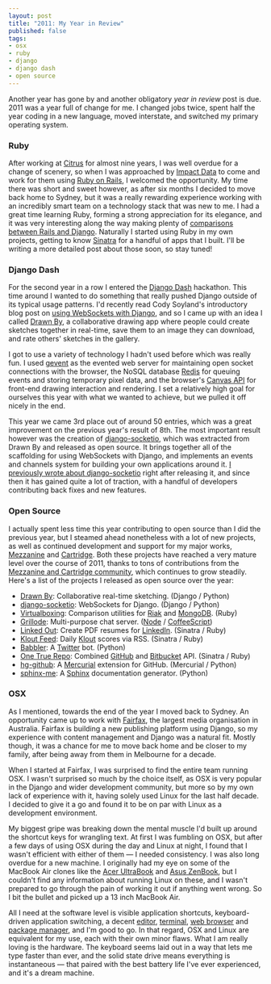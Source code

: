 ```yaml
---
layout: post
title: "2011: My Year in Review"
published: false
tags:
- osx
- ruby
- django
- django dash
- open source
---
```


Another year has gone by and another obligatory _year in review_ post is due. 2011 was a
year full of change for me. I changed jobs twice, spent half the year coding in a new language, moved interstate, and switched my primary operating system.

### Ruby

After working at [Citrus][1] for almost nine years, I was well overdue for a change of scenery, so when I was approached by [Impact Data][2] to come and work for them using [Ruby on Rails][3], I welcomed the opportunity. My time there was short and sweet however, as after six months I decided to move back home to Sydney, but it was a really rewarding experience working with an incredibly smart team on a technology stack that was new to me. I had a great time learning Ruby, forming a strong appreciation for its elegance, and it was very interesting along the way making plenty of [comparisons between Rails and Django][4]. Naturally I started using Ruby in my own projects, getting to know [Sinatra][5] for a handful of apps that I built. I'll be writing a more detailed post about those soon, so stay tuned!

### Django Dash

For the second year in a row I entered the [Django Dash][6] hackathon. This time around I wanted to do something that really pushed Django outside of its typical usage patterns. I'd recently read Cody Soyland's introductory blog post on [using WebSockets with Django][7], and so I came up with an idea I called [Drawn By][8], a collaborative drawing app where people could create sketches together in real-time, save them to an image they can download, and rate others' sketches in the gallery.

 I got to use a variety of technology I hadn't used before which was really fun. I used [gevent][9] as the evented web server for maintaining open socket connections with the browser, the NoSQL database [Redis][10] for queuing events and storing temporary pixel data, and the browser's [Canvas API][11] for front-end drawing interaction and rendering. I set a relatively high goal for ourselves this year with what we wanted to achieve, but we pulled it off nicely in the end.

 This year we came 3rd place out of around 50 entries, which was a great improvement on the previous year's result of 8th. The most important result however was the creation of [django-socketio][12], which was extracted from Drawn By and released as open source. It brings together all of the scaffolding for using WebSockets with Django, and implements an events and channels system for building your own applications around it. [I previously wrote about django-socketio][13] right after releasing it, and since then it has gained quite a lot of traction, with a handful of developers contributing back fixes and new features.

### Open Source

I actually spent less time this year contributing to open source than I did the previous year, but I steamed ahead nonetheless with a lot of new projects, as well as continued development and support for my major works, [Mezzanine][14] and [Cartridge][15]. Both these projects have reached a very mature level over the course of 2011, thanks to tons of contributions from the [Mezzanine and Cartridge community][16], which continues to grow steadily. Here's a list of the projects I released as open source over the year:

  * [Drawn By][8]: Collaborative real-time sketching. (Django / Python)
  * [django-socketio][12]: WebSockets for Django. (Django / Python)
  * [Virtualboxing][17]: Comparison utilities for [Riak][18] and [MongoDB][19]. (Ruby)
  * [Grillode][20]: Multi-purpose chat server. ([Node][21] / [CoffeeScript][22])
  * [Linked Out][23]: Create PDF resumes for [LinkedIn][24]. (Sinatra / Ruby)
  * [Klout Feed][25]: Daily [Klout][26] scores via RSS. (Sinatra / Ruby)
  * [Babbler][27]: A [Twitter][28] bot. (Python)
  * [One True Repo][29]: Combined [GitHub][30] and [Bitbucket][31] API. (Sinatra / Ruby)
  * [hg-github][32]: A [Mercurial][33] extension for GitHub. (Mercurial / Python)
  * [sphinx-me][34]: A [Sphinx][35] documentation generator. (Python)

### OSX

As I mentioned, towards the end of the year I moved back to Sydney. An opportunity came up to work with [Fairfax][36], the largest media organisation in Australia. Fairfax is building a new publishing platform using Django, so my experience with content management and Django was a natural fit. Mostly though, it was a chance for me to move back home and be closer to my family, after being away from them in Melbourne for a decade.

When I started at Fairfax, I was surprised to find the entire team running OSX. I wasn't surprised so much by the choice itself, as OSX is very popular in the Django and wider development community, but more so by my own lack of experience with it, having solely used Linux for the last half decade. I decided to give it a go and found it to be on par with Linux as a development environment.

My biggest gripe was breaking down the mental muscle I'd built up around the shortcut keys for wrangling text. At first I was fumbling on OSX, but after a few days of using OSX during the day and Linux at night, I found that I wasn't efficient with either of them — I needed consistency. I was also long overdue for a new machine. I originally had my eye on some of the MacBook Air clones like the [Acer UltraBook][37] and [Asus ZenBook][38], but I couldn't find any information about running Linux on these, and I wasn't prepared to go through the pain of working it out if anything went wrong. So I bit the bullet and picked up a 13 inch MacBook Air.

All I need at the software level is visible application shortcuts, keyboard-driven application switching, a decent [editor][39], [terminal][40], [web browser][41] and [package manager][42], and I'm good to go. In that regard, OSX and Linux are equivalent for my use, each with their own minor flaws. What I am really loving is the hardware. The keyboard seems laid out in a way that lets me type faster than ever, and the solid state drive means everything is instantaneous — that paired with the best battery life I've ever experienced, and it's a dream machine.

[1]: http://citrus.com.au
[2]: http://impactdata.com.au
[3]: http://rubyonrails.org
[4]: http://blog.jupo.org/2011/07/30/rails-quick-start-for-djangonauts/
[5]: http://www.sinatrarb.com
[6]: http://djangodash.com
[7]:http://codysoyland.com/2011/feb/6/evented-django-part-one-socketio-and-gevent/
[8]: http://drawnby.jupo.org
[9]: http://www.gevent.org
[10]: http://redis.io
[11]: http://en.wikipedia.org/wiki/Canvas_element
[12]: https://github.com/stephenmcd/django-socketio
[13]: http://blog.jupo.org/2011/08/13/real-time-web-apps-with-django-and-websockets/
[14]: http://mezzanine.jupo.org
[15]: http://cartridge.jupo.org
[16]: http://groups.google.com/group/mezzanine-users/topics
[17]: https://github.com/stephenmcd/virtualboxing
[18]: http://basho.com/products/riak-overview/
[19]: http://www.mongodb.org
[20]: http://chat.jupo.org
[21]: http://nodejs.org
[22]: http://coffeescript.org
[23]: http://linkedout.jupo.org
[24]: http://linkedin.com
[25]: http://klout-feed.jupo.org
[26]: http://klout.com
[27]: http://github.com/stephenmcd/babbler
[28]: http://twitter.com
[29]: http://otr.jupo.org
[30]: http://github.com
[31]: http://bitbucket.org
[32]: http://blog.jupo.org/2011/12/31/announcing-hg-github/
[33]: http://mercurial.selenic.com/
[34]: https://github.com/stephenmcd/sphinx-me
[35]: http://sphinx.pocoo.org/
[36]: http://fairfax.com.au
[37]: http://us.acer.com/ac/en/US/content/s-series-home
[38]: http://zenbook.asus.com/au/design/
[39]: http://www.sublimetext.com
[40]: http://www.iterm2.com
[41]: http://www.google.com/chrome/
[42]: http://mxcl.github.com/homebrew/
